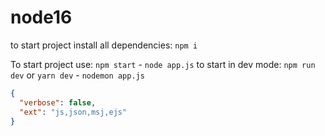 # node16

to start project install all dependencies: `npm i`

To start project use: `npm start` - `node app.js`
to start in dev mode: `npm run dev` or `yarn dev` - `nodemon app.js`

```json
{
  "verbose": false,
  "ext": "js,json,msj,ejs"
}
```